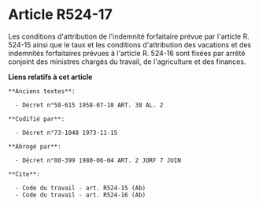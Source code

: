 # Article R524-17

Les conditions d'attribution de l'indemnité forfaitaire prévue par l'article R. 524-15 ainsi que le taux et les conditions
d'attribution des vacations et des indemnités forfaitaires prévues à l'article R. 524-16 sont fixées par arrêté conjoint des
ministres chargés du travail, de l'agriculture et des finances.

**Liens relatifs à cet article**

	**Anciens textes**:

	  - Décret n°58-615 1958-07-18 ART. 38 AL. 2

	**Codifié par**:

	  - Décret n°73-1048 1973-11-15

	**Abrogé par**:

	  - Décret n°80-399 1980-06-04 ART. 2 JORF 7 JUIN

	**Cite**:

	  - Code du travail - art. R524-15 (Ab)
	  - Code du travail - art. R524-16 (Ab)
